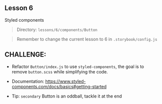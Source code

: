 ## Lesson 6

Styled components

> Directory: `lessons/6/components/Button`

> Remember to change the current lesson to 6 in `.storybook/config.js`

## CHALLENGE:

- Refactor `Button/index.js` to use `styled-components`, the goal is to remove `button.scss` while simplifying the code.

- Documentation: https://www.styled-components.com/docs/basics#getting-started

- Tip: `secondary` Button is an oddball, tackle it at the end

